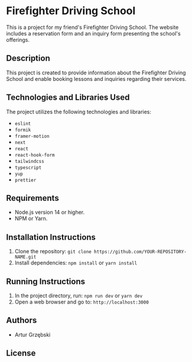 # Firefighter Driving School

This is a project for my friend's Firefighter Driving School. The website includes a reservation form and an inquiry form presenting the school's offerings.

## Description

This project is created to provide information about the Firefighter Driving School and enable booking lessons and inquiries regarding their services.

## Technologies and Libraries Used

The project utilizes the following technologies and libraries:

- `eslint`
- `formik`
- `framer-motion`
- `next`
- `react`
- `react-hook-form`
- `tailwindcss`
- `typescript`
- `yup`
- `prettier`

## Requirements

- Node.js version 14 or higher.
- NPM or Yarn.

## Installation Instructions

1. Clone the repository: `git clone https://github.com/YOUR-REPOSITORY-NAME.git`
2. Install dependencies: `npm install` or `yarn install`

## Running Instructions

1. In the project directory, run: `npm run dev` or `yarn dev`
2. Open a web browser and go to: `http://localhost:3000`

## Authors

- Artur Grzębski

## License
